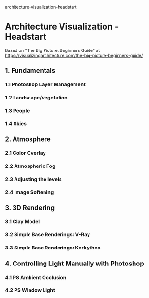 architecture-visualization-headstart
# Architecture Visualization - Headstart

Based on "The Big Picture: Beginners Guide" at https://visualizingarchitecture.com/the-big-picture-beginners-guide/

## 1. Fundamentals

### 1.1 Photoshop Layer Management

### 1.2 Landscape/vegetation

### 1.3 People 

### 1.4 Skies

## 2. Atmosphere

### 2.1 Color Overlay

### 2.2 Atmospheric Fog

### 2.3 Adjusting the levels

### 2.4 Image Softening

## 3. 3D Rendering

### 3.1 Clay Model

### 3.2  Simple Base Renderings: V-Ray

### 3.3 Simple Base Renderings: Kerkythea 

## 4. Controlling Light Manually with Photoshop

### 4.1 PS Ambient Occlusion

### 4.2  PS Window Light
